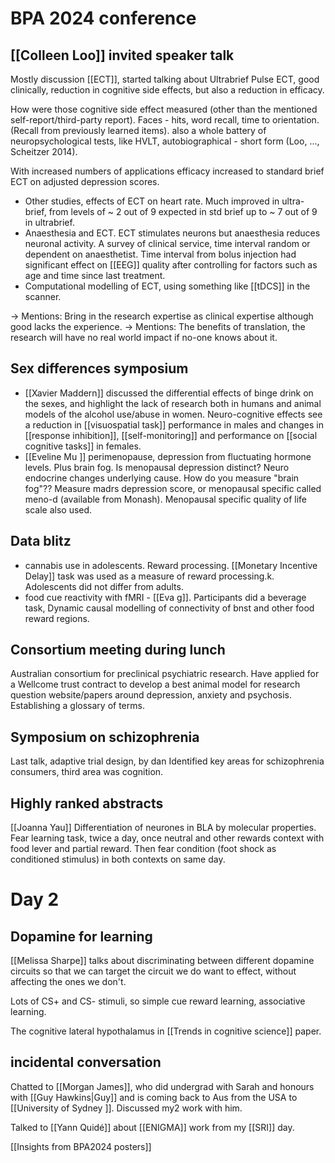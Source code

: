 # BPA 2024 conference

## [[Colleen Loo]] invited speaker talk

Mostly discussion [[ECT]], started talking about Ultrabrief Pulse ECT, good clinically, reduction in cognitive side effects, but also a reduction in efficacy.

How were those cognitive side effect measured (other than the mentioned self-report/third-party report). Faces - hits, word recall, time to orientation. (Recall from previously learned items). also a whole battery of neuropsychological tests, like HVLT, autobiographical - short form (Loo, ..., Scheitzer 2014).

With increased numbers of applications efficacy increased to standard brief ECT on adjusted depression scores.

- Other studies, effects of ECT on heart rate. Much improved in ultra-brief, from levels of ~ 2 out of 9 expected in std brief up to ~ 7 out of 9 in ultrabrief.
- Anaesthesia and ECT. ECT stimulates neurons but anaesthesia reduces neuronal activity. A survey of clinical service, time interval random or dependent on anaesthetist. Time interval from bolus injection had significant effect on [[EEG]] quality after controlling for factors such as age and time since last treatment.
- Computational modelling of ECT, using something like [[tDCS]] in the scanner.

-> Mentions: Bring in the research expertise as clinical expertise although good lacks the experience.
-> Mentions: The benefits of translation, the research will have no real world impact if no-one knows about it.

## Sex differences symposium

- [[Xavier Maddern]] discussed the differential effects of binge drink on the sexes, and highlight the lack of research both in humans and animal models of the alcohol use/abuse in women. Neuro-cognitive effects see a reduction in [[visuospatial task]] performance in males and changes in [[response inhibition]], [[self-monitoring]] and performance on [[social cognitive tasks]] in females.
- [[Eveline Mu ]] perimenopause, depression from fluctuating hormone levels. Plus brain fog. Is menopausal depression distinct? Neuro endocrine changes underlying cause. How do you measure "brain fog"?? Measure madrs depression score, or menopausal specific called meno-d (available from Monash). Menopausal specific quality of life scale also used.

## Data blitz

- cannabis use in adolescents.  Reward processing. [[Monetary Incentive Delay]] task was used as a measure of reward processing.k. Adolescents did not differ from adults.
- food cue reactivity with fMRI - [[Eva g]]. Participants did a beverage task, Dynamic causal modelling of connectivity of bnst and other food reward regions.


## Consortium meeting during lunch
Australian consortium for preclinical psychiatric research. Have applied for a Wellcome trust contract to develop a best animal model for research question website/papers around depression, anxiety and psychosis. Establishing a glossary of terms. 

## Symposium on schizophrenia 

Last talk, adaptive trial design, by dan
Identified key areas for schizophrenia consumers, third area was cognition.

## Highly ranked abstracts

[[Joanna Yau]] Differentiation of neurones in BLA by molecular properties. Fear learning task, twice a day, once neutral and other rewards context with food lever and partial reward. Then fear condition (foot shock as conditioned stimulus) in both contexts on same day.

# Day 2

## Dopamine for learning 

[[Melissa Sharpe]] talks about discriminating between different dopamine circuits so that we can target the circuit we do want to effect, without affecting the ones we don't.

Lots of CS+ and CS- stimuli, so simple cue reward learning, associative learning.

The cognitive lateral hypothalamus in [[Trends in cognitive science]] paper.


## incidental conversation 

Chatted to [[Morgan James]], who did undergrad with Sarah and honours with [[Guy Hawkins|Guy]] and is coming back to Aus from the USA to [[University of Sydney ]]. Discussed my2 work with him.

Talked to [[Yann Quidé]] about [[ENIGMA]] work from my [[SRI]] day.


[[Insights from BPA2024 posters]]